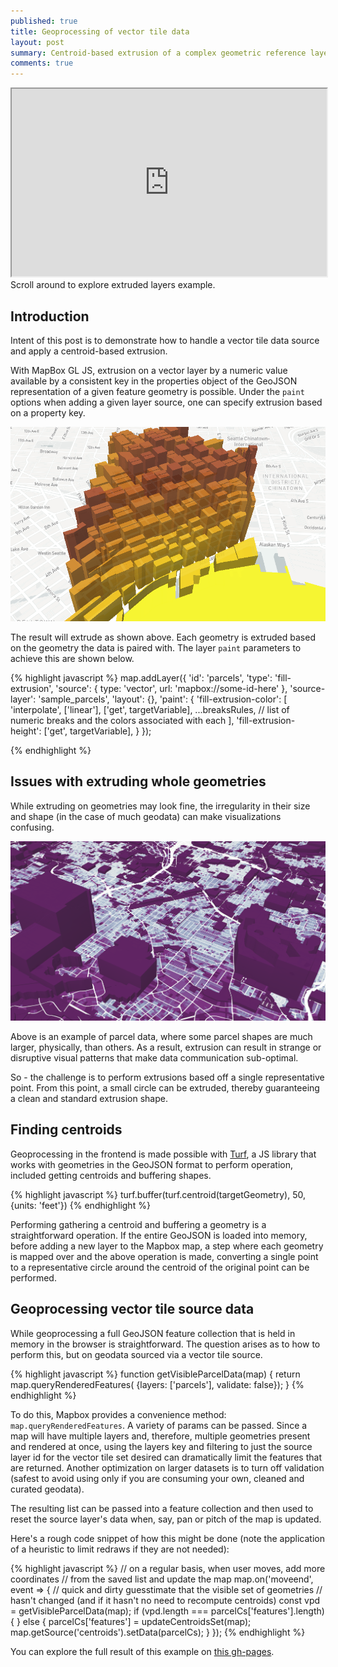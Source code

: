 ```yaml
---
published: true
title: Geoprocessing of vector tile data
layout: post
summary: Centroid-based extrusion of a complex geometric reference layer
comments: true
---
```


<iframe style="width:100%; height:300px;" src="http://kuanbutts.com/vector_centroids_example/"></iframe>
Scroll around to explore extruded layers example.

## Introduction

Intent of this post is to demonstrate how to handle a vector tile data source and apply a centroid-based extrusion.

With MapBox GL JS, extrusion on a vector layer by a numeric value available by a consistent key in the properties object of the GeoJSON representation of a given feature geometry is possible. Under the `paint` options when adding a given layer source, one can specify extrusion based on a property key.

![full_prcl_extrude](https://raw.githubusercontent.com/kuanb/kuanb.github.io/master/images/_posts/mbgl_centroid_extrude/full_prcl_extrude.png)

The result will extrude as shown above. Each geometry is extruded based on the geometry the data is paired with. The layer `paint` parameters to achieve this are shown below.

{% highlight javascript %}
map.addLayer({
    'id': 'parcels',
    'type': 'fill-extrusion',
    'source': {
        type: 'vector',
        url: 'mapbox://some-id-here'
    },
    'source-layer': 'sample_parcels',
    'layout': {},
    'paint': {
        'fill-extrusion-color': [
            'interpolate',
            ['linear'],
            ['get', targetVariable],
            ...breaksRules,  // list of numeric breaks and the colors associated with each
        ],
        'fill-extrusion-height': ['get', targetVariable],
    }
});

{% endhighlight %}

## Issues with extruding whole geometries

While extruding on geometries may look fine, the irregularity in their size and shape (in the case of much geodata) can make visualizations confusing.

![extrude_awk_example](https://raw.githubusercontent.com/kuanb/kuanb.github.io/master/images/_posts/mbgl_centroid_extrude/extrude_awk_example.png)

Above is an example of parcel data, where some parcel shapes are much larger, physically, than others. As a result, extrusion can result in strange or disruptive visual patterns that make data communication sub-optimal.

So - the challenge is to perform extrusions based off a single representative point. From this point, a small circle can be extruded, thereby guaranteeing a clean and standard extrusion shape.

## Finding centroids

Geoprocessing in the frontend is made possible with [Turf](https://turfjs.org/), a JS library that works with geometries in the GeoJSON format to perform operation, included getting centroids and buffering shapes.

{% highlight javascript %}
turf.buffer(turf.centroid(targetGeometry), 50, {units: 'feet'})
{% endhighlight %}

Performing gathering a centroid and buffering a geometry is a straightforward operation. If the entire GeoJSON is loaded into memory, before adding a new layer to the Mapbox map, a step where each geometry is mapped over and the above operation is made, converting a single point to a representative circle around the centroid of the original point can be performed.

## Geoprocessing vector tile source data

While geoprocessing a full GeoJSON feature collection that is held in memory in the browser is straightforward. The question arises as to how to perform this, but on geodata sourced via a vector tile source.

{% highlight javascript %}
function getVisibleParcelData(map) {
    return map.queryRenderedFeatures(
        {layers: ['parcels'], validate: false});
}
{% endhighlight %}

To do this, Mapbox provides a convenience method: `map.queryRenderedFeatures`. A variety of params can be passed. Since a map will have multiple layers and, therefore, multiple geometries present and rendered at once, using the layers key and filtering to just the source layer id for the vector tile set desired can dramatically limit the features that are returned. Another optimization on larger datasets is to turn off validation (safest to avoid using only if you are consuming your own, cleaned and curated geodata).

The resulting list can be passed into a feature collection and then used to reset the source layer's data when, say, pan or pitch of the map is updated.

Here's a rough code snippet of how this might be done (note the application of a heuristic to limit redraws if they are not needed):

{% highlight javascript %}
// on a regular basis, when user moves, add more coordinates
// from the saved list and update the map
map.on('moveend', event => {
    // quick and dirty guesstimate that the visible set of geometries
    // hasn't changed (and if it hasn't no need to recompute centroids)
    const vpd = getVisibleParcelData(map);
    if (vpd.length === parcelCs['features'].length) {
    } else {
        parcelCs['features'] = updateCentroidsSet(map);
        map.getSource('centroids').setData(parcelCs);
    }
});
{% endhighlight %}

You can explore the full result of this example on [this gh-pages](http://kuanbutts.com/vector_centroids_example/).